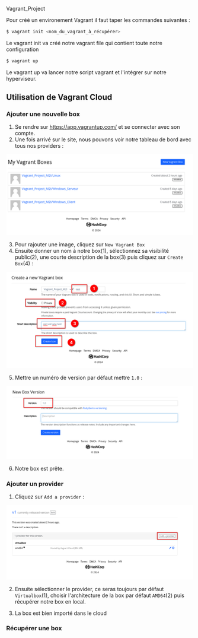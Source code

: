 Vagrant_Project

Pour créé un environement Vagrant il faut taper les commandes suivantes : 

```bash
$ vagrant init <nom_du_vagrant_à_récupérer>
```
Le vagrant init va créé notre vagrant file qui contient toute notre configuration

```bash
$ vagrant up
```

Le vagrant up va lancer notre script vagrant et l'intégrer sur notre hyperviseur.

## Utilisation de Vagrant Cloud 

### Ajouter une nouvelle box

1. Se rendre sur https://app.vagrantup.com/ et se connecter avec son compte.
2. Une fois arrivé sur le site, nous pouvons voir notre tableau de bord avec tous nos providers : 

![](screen/1.png)

3. Pour rajouter une image, cliquez sur `New Vagrant Box`
4. Ensuite donner un nom à notre box(1), sélectionnez sa visibilité public(2), une courte description de la box(3) puis cliquez sur `Create Box`(4) :

![](screen/2.png)

5. Mettre un numéro de version par défaut mettre `1.0` : 

![](screen/3.png)

6. Notre box est prête. 

### Ajouter un provider 

1. Cliquez sur `Add a provider` : 

![](screen/4.png)

2. Ensuite sélectionner le provider, ce seras toujours par défaut `Virtualbox`(1), choisir l'architecture de la box par défaut `AMD64`(2) puis récupérer notre box en local. 

3. La box est bien importé dans le cloud

### Récupérer une box 

